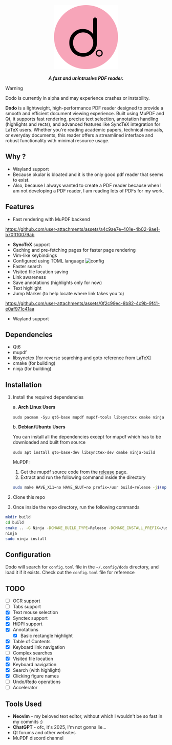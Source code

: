 <p align="center">
    <img src="./resources/dodo-rounded.png" height="200px" width="200px"/><br><br>
<b><i>A fast and unintrusive PDF reader.</i></b>
</p>

> [!WARNING]
> Dodo is currently in alpha and may experience crashes or instability.

**Dodo** is a lightweight, high-performance PDF reader designed to provide a smooth and
efficient document viewing experience. Built using MuPDF and Qt, it supports fast rendering,
precise text selection, annotation handling (highlights and rects), and advanced features like
SyncTeX integration for LaTeX users. Whether you're reading academic papers, technical manuals, or
everyday documents, this reader offers a streamlined interface and robust functionality with minimal
resource usage.

## Why ?

- Wayland support
- Because okular is bloated and it is the only good pdf reader that seems to exist.
- Also, because I always wanted to create a PDF reader because when I am not developing a
PDF reader, I am reading lots of PDFs for my work.

## Features

- Fast rendering with MuPDF backend

https://github.com/user-attachments/assets/a4c9ae7e-401e-4b02-9ae1-b70ff10079ab

- **SyncTeX** support
- Caching and pre-fetching pages for faster page rendering
- Vim-like keybindings
- Configured using TOML language
![config](https://github.com/user-attachments/assets/59195e30-30dd-487f-8ef5-43c883063d91)
- Faster search
- Visited file location saving
- Link awareness
- Save annotations (highlights only for now)
- Text highlight
- Jump Marker (to help locate where link takes you to)

https://github.com/user-attachments/assets/0f2c99ec-8b82-4c9b-9f41-e0af971c41aa
- Wayland support

## Dependencies

- Qt6
- mupdf
- libsynctex \[for reverse searching and goto reference from LaTeX\]
- cmake (for building)
- ninja (for building)

## Installation

1. Install the required dependencies

    a. **Arch Linux Users**

    ``sudo pacman -Syu qt6-base mupdf mupdf-tools libsynctex cmake ninja``

    b. **Debian/Ubuntu Users**

    You can install all the dependencies except for mupdf which has to be downloaded and built from source

    ``sudo apt install qt6-base-dev libsynctex-dev cmake ninja-build``

    MuPDF:

    1. Get the mupdf source code from the [release](https://mupdf.com/releases) page.
    2. Extract and run the following command inside the directory

    ```bash
    sudo make HAVE_X11=no HAVE_GLUT=no prefix=/usr build=release -j$(nproc) install
    ```

3. Clone this repo
4. Once inside the repo directory, run the following commands

```bash
mkdir build
cd build
cmake .. -G Ninja -DCMAKE_BUILD_TYPE=Release -DCMAKE_INSTALL_PREFIX=/usr
ninja
sudo ninja install
```

## Configuration

Dodo will search for `config.toml` file in the `~/.config/dodo` directory, and load it if it exists.
Check out the `config.toml` file for reference

## TODO

- [ ] OCR support
- [ ] Tabs support
- [X] Text mouse selection
- [X] Synctex support
- [X] HiDPI support
- [X] Annotations
    - [X] Basic rectangle highlight
    <!-- - [ ] Word aware highlight -->
- [X] Table of Contents
- [X] Keyboard link navigation
- [ ] Complex searches
- [X] Visited file location
- [X] Keyboard navigation
- [X] Search (with highlight)
- [X] Clicking figure names
- [ ] Undo/Redo operations
- [ ] Accelerator

## Tools Used

- **Neovim** - my beloved text editor, without which I wouldn't be so fast in my commits :)
- **ChatGPT** - ofc, it's 2025, I'm not gonna lie...
- Qt forums and other websites
- MuPDF discord channel
